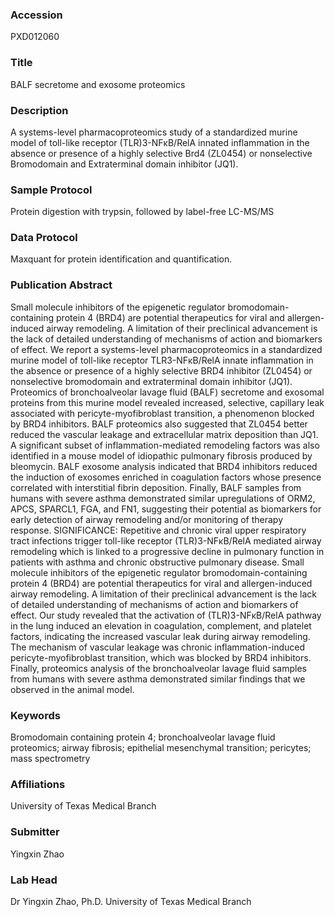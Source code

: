 ### Accession
PXD012060

### Title
BALF secretome and exosome proteomics

### Description
A systems-level pharmacoproteomics study of a standardized murine model of toll-like receptor (TLR)3-NFκB/RelA innated inflammation in the absence or presence of a highly selective Brd4 (ZL0454) or nonselective Bromodomain and Extraterminal domain inhibitor (JQ1).

### Sample Protocol
Protein digestion with trypsin, followed by label-free LC-MS/MS

### Data Protocol
Maxquant for protein identification and quantification.

### Publication Abstract
Small molecule inhibitors of the epigenetic regulator bromodomain-containing protein 4 (BRD4) are potential therapeutics for viral and allergen-induced airway remodeling. A limitation of their preclinical advancement is the lack of detailed understanding of mechanisms of action and biomarkers of effect. We report a systems-level pharmacoproteomics in a standardized murine model of toll-like receptor TLR3-NF&#x3ba;B/RelA innate inflammation in the absence or presence of a highly selective BRD4 inhibitor (ZL0454) or nonselective bromodomain and extraterminal domain inhibitor (JQ1). Proteomics of bronchoalveolar lavage fluid (BALF) secretome and exosomal proteins from this murine model revealed increased, selective, capillary leak associated with pericyte-myofibroblast transition, a phenomenon blocked by BRD4 inhibitors. BALF proteomics also suggested that ZL0454 better reduced the vascular leakage and extracellular matrix deposition than JQ1. A significant subset of inflammation-mediated remodeling factors was also identified in a mouse model of idiopathic pulmonary fibrosis produced by bleomycin. BALF exosome analysis indicated that BRD4 inhibitors reduced the induction of exosomes enriched in coagulation factors whose presence correlated with interstitial fibrin deposition. Finally, BALF samples from humans with severe asthma demonstrated similar upregulations of ORM2, APCS, SPARCL1, FGA, and FN1, suggesting their potential as biomarkers for early detection of airway remodeling and/or monitoring of therapy response. SIGNIFICANCE: Repetitive and chronic viral upper respiratory tract infections trigger toll-like receptor (TLR)3-NF&#x3ba;B/RelA mediated airway remodeling which is linked to a progressive decline in pulmonary function in patients with asthma and chronic obstructive pulmonary disease. Small molecule inhibitors of the epigenetic regulator bromodomain-containing protein 4 (BRD4) are potential therapeutics for viral and allergen-induced airway remodeling. A limitation of their preclinical advancement is the lack of detailed understanding of mechanisms of action and biomarkers of effect. Our study revealed that the activation of (TLR)3-NF&#x3ba;B/RelA pathway in the lung induced an elevation in coagulation, complement, and platelet factors, indicating the increased vascular leak during airway remodeling. The mechanism of vascular leakage was chronic inflammation-induced pericyte-myofibroblast transition, which was blocked by BRD4 inhibitors. Finally, proteomics analysis of the bronchoalveolar lavage fluid samples from humans with severe asthma demonstrated similar findings that we observed in the animal model.

### Keywords
Bromodomain containing protein 4; bronchoalveolar lavage fluid proteomics; airway fibrosis; epithelial mesenchymal transition; pericytes; mass spectrometry

### Affiliations
University of Texas Medical Branch

### Submitter
Yingxin Zhao

### Lab Head
Dr Yingxin Zhao, Ph.D.
University of Texas Medical Branch


